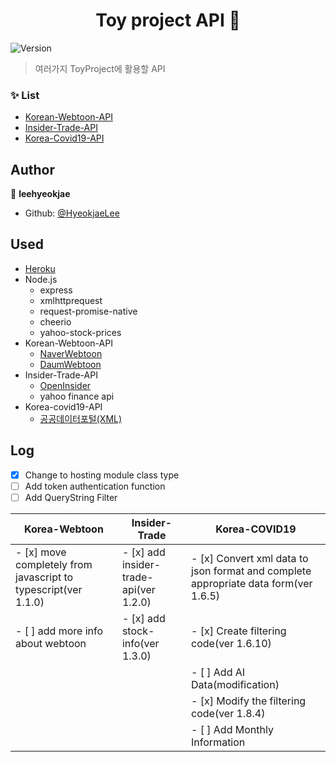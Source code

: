 <h1 align="center">Toy project API 👋</h1>
<p>
  <img alt="Version" src="https://img.shields.io/badge/version-1.8.10-blue.svg?cacheSeconds=2592000" />
</p>

> 여러가지 ToyProject에 활용할 API <br>

### ✨ List

- [Korean-Webtoon-API](https://toy-projects-api.herokuapp.com/webtoon)
- [Insider-Trade-API](https://toy-projects-api.herokuapp.com/insidertrade)
- [Korea-Covid19-API](https://toy-projects-api.herokuapp.com/covid19)

## Author

👤 **leehyeokjae**

- Github: [@HyeokjaeLee](https://github.com/HyeokjaeLee)

## Used

- [Heroku](https://www.heroku.com)
- Node.js
  - express
  - xmlhttprequest
  - request-promise-native
  - cheerio
  - yahoo-stock-prices
- Korean-Webtoon-API
  - [NaverWebtoon](https://comic.naver.com)
  - [DaumWebtoon](http://webtoon.daum.net)
- Insider-Trade-API
  - [OpenInsider](http://openinsider.com)
  - yahoo finance api
- Korea-covid19-API
  - [공공데이터포털(XML)](https://www.data.go.kr/data/15043378/openapi.do)<br>

## Log
- [x] Change to hosting module class type<br>
- [ ] Add token authentication function<br>
- [ ] Add QueryString Filter<br>

|Korea-Webtoon|Insider-Trade|Korea-COVID19|
|---|---|---|
|- [x] move completely from javascript to typescript(ver 1.1.0)|- [x] add insider-trade-api(ver 1.2.0)|- [x] Convert xml data to json format and complete appropriate data form(ver 1.6.5)|
|- [ ] add more info about webtoon|- [x] add stock-info(ver 1.3.0)|- [x] Create filtering code(ver 1.6.10)|
|||- [ ] Add AI Data(modification)|
|||- [x] Modify the filtering code(ver 1.8.4)|
|||- [ ] Add Monthly Information|


